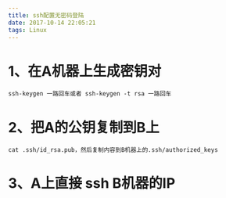 ```yaml
---
title: ssh配置无密码登陆
date: 2017-10-14 22:05:21
tags: Linux
---
```


# 1、在A机器上生成密钥对
    ssh-keygen 一路回车或者 ssh-keygen -t rsa 一路回车

# 2、把A的公钥复制到B上
	cat .ssh/id_rsa.pub，然后复制内容到B机器上的.ssh/authorized_keys

<!-- more -->

# 3、A上直接 ssh B机器的IP